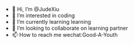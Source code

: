- 👋 Hi, I’m @JudeXiu
- 👀 I’m interested in coding
- 🌱 I’m currently learning learning
- 💞️ I’m looking to collaborate on learning partner
- 📫 How to reach me wechat:Good-A-Youth

<!---
JudeXiu/JudeXiu is a ✨ special ✨ repository because its `README.md` (this file) appears on your GitHub profile.
You can click the Preview link to take a look at your changes.
--->
